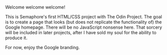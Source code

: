 Welcome welcome welcome!

This is Semaphore's first HTML/CSS project with The Odin Project. The goal is to create a page that looks (but does not replicate the functionality of) the Google homepage. There will be no JavaScript nonsense here. That sorcery will be included in later projects, after I have sold my soul for the ability to produce it.

For now, enjoy the Google branding.
